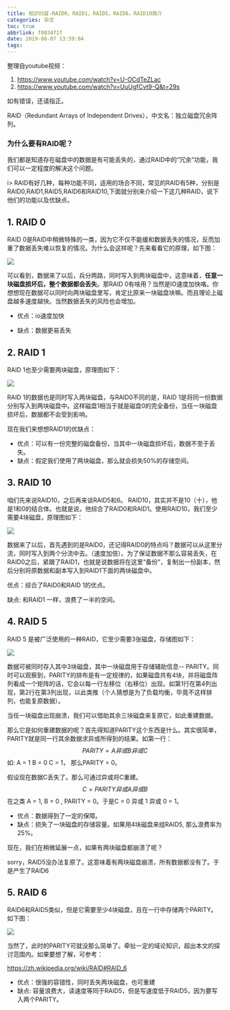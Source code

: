 ```yaml
---
title: 知识扫盲-RAID0，RAID1，RAID5，RAID6，RAID10简介
categories: 杂文
toc: true
abbrlink: f0834f1f
date: 2019-08-07 13:59:04
tags:
---
```


整理自youtube视频：

1. https://www.youtube.com/watch?v=U-OCdTeZLac
2. https://www.youtube.com/watch?v=UuUgfCvt9-Q&t=29s

如有错误，还请指正。

RAID（Redundant Arrays of Independent Drives），中文名：独立磁盘冗余阵列。
<!-- more -->
### 为什么要有RAID呢？

我们都是知道存在磁盘中的数据是有可能丢失的，通过RAID中的“冗余“功能，我们可以一定程度的解决这个问题。

i> RAID有好几种，每种功能不同，适用的场合不同，常见的RAID有5种，分别是RAID0,RAID1,RAID5,RAID6和RAID10,下面就分别来介绍一下这几种RAID，说下他们的功能以及优缺点。

## 1. RAID 0

RAID 0是RAID中稍微特殊的一类，因为它不仅不能缓和数据丢失的情况，反而加重了数据丢失难以恢复的情况。为什么会这样呢？先来看看它的原理，如下图：

![](https://ae01.alicdn.com/kf/He0ee05d95b9e4d659f3a46fda3660525l.jpg)

可以看到，数据来了以后，兵分两路，同时写入到两块磁盘中，这意味着，**任意一块磁盘损坏后，整个数据都会丢失**。那RAID 0有啥用？当然是IO速度加快咯。你想想现在数据可以同时向两块磁盘里写，肯定比原来一块磁盘块嘛。而且理论上磁盘越多速度越快。当然数据丢失的风险也会增加。

- 优点：io速度加快

- 缺点：数据更易丢失

## 2. RAID 1

RAID 1也至少需要两块磁盘，原理图如下：

![](https://ae01.alicdn.com/kf/Hb416c7e77b8e41bf93b5a8a5e7337606p.jpg)

RAID 1的数据也是同时写入两块磁盘，与RAID0不同的是，RAID 1是将同一份数据分别写入到两块磁盘中。这样磁盘1相当于就是磁盘0的完全备份，当任一块磁盘损坏后，数据都不会受到影响。

现在我们来想想RAID1的优缺点：

- 优点：可以有一份完整的磁盘备份，当其中一块磁盘损坏后，数据不至于丢失。
- 缺点：假定我们使用了两块磁盘，那么就会损失50%的存储空间。

## 3. RAID 10

咱们先来说RAID10，之后再来谈RAID5和6。 RAID10，其实并不是10（十），他是1和0的结合体。也就是说，他综合了RAID0和RAID1。使用RAID10，我们至少需要4块磁盘，原理图如下：

![](https://ae01.alicdn.com/kf/H089e91c047ce4e8a9d1dc911b2a75eabt.jpg)

数据来了以后，首先遇到的是RAID0，还记得RAID0的特点吗？数据可以从这里分流，同时写入到两个分流中去。（速度加倍）。为了保证数据不那么容易丢失，在RAID0之后，紧跟了RAID1，也就是说数据将在这里“备份”，复制出一份副本，然后分别将原数据和副本写入到RAID1下面的两块磁盘中。

优点：综合了RAID0和RAID 1的优点。

缺点: 和RAID1 一样，浪费了一半的空间。

## 4. RAID 5

RAID 5 是被广泛使用的一种RAID，它至少需要3张磁盘，存储图如下：

![](https://ae01.alicdn.com/kf/Hc8771685928f4d9d8af3b66dfc109f1bp.jpg)

数据可被同时存入其中3块磁盘，其中一块磁盘用于存储辅助信息-- PARITY。同时可以观察到，PARITY的排布是有一定规律的，如果磁盘共有4块，并将磁盘阵列看成一个矩阵的话，它会以每一行左移位（右移位）出现。如第1行在第4列出现，第2行在第3列出现，以此类推（个人猜想是为了负载均衡，毕竟不这样排列，也能复原数据）。

当任一块磁盘出现崩溃，我们可以借助其余三块磁盘来复原它，如此重建数据。

那么它是如何重建数据的呢？首先得知道PARITY这个东西是什么。其实很简单，PARITY就是同一行其余数据求异或所得到的结果。如第一行：
$$
PARITY = A 异或 B 异或 C
$$
如: A = 1 B = 0 C = 1， 那么PARITY = 0。

假设现在数据C丢失了。那么可通过异或将C重建。
$$
C = PARITY 异或 A 异或 B
$$
在之类 A = 1, B = 0 , PARITY = 0。于是C = 0 异或 1 异或 0 = 1。

- 优点：数据得到了一定的保障。
- 缺点：损失了一块磁盘的存储容量。如果用4块磁盘来组RAID5, 那么浪费率为25%。

现在，我们在稍微延展一点，如果有两块磁盘都崩溃了呢？

sorry，RAID5没办法复原了。这意味着有两块磁盘崩溃，所有数据都没有了。于是产生了RAID6

## 5. RAID 6

RAID6和RAID5类似，但是它需要至少4块磁盘，且在一行中存储两个PARITY。如下图：

![](https://ae01.alicdn.com/kf/H7dfb85fc8614468393c7d11f7a90479fE.jpg)

当然了，此时的PARITY可就没那么简单了。牵扯一定的域论知识，超出本文的探讨范围内。如果要想了解，可参考：

https://zh.wikipedia.org/wiki/RAID#RAID_6

- 优点：很强的容错性，同时丢失两块磁盘，也可重建
- 缺点: 容量浪费大，读速度等同于RAID5，但是写速度低于RAID5，因为要写入两个PARITY。
